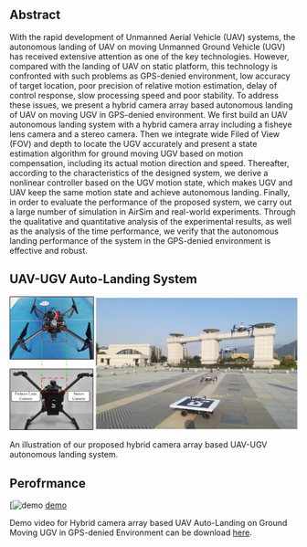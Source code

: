 ## Abstract

With the rapid development of Unmanned Aerial Vehicle (UAV) systems, the autonomous landing of UAV on moving Unmanned Ground Vehicle (UGV) has received extensive attention as one of the key technologies. However, compared with the landing of UAV on static platform, this technology is confronted with such problems as GPS-denied environment, low accuracy of target location, poor precision of relative motion estimation, delay of control response, slow processing speed and poor stability. To address these issues, we present a hybrid camera array based autonomous landing of UAV on moving UGV in GPS-denied environment. We first build an UAV autonomous landing system with a hybrid camera array including a fisheye lens camera and a stereo camera. Then we integrate wide Filed of View (FOV) and depth to locate the UGV accurately and present a state estimation algorithm for ground moving UGV based on motion compensation, including its actual motion direction and speed. Thereafter, according to the characteristics of the designed system, we derive a nonlinear controller based on the UGV motion state, which makes UGV and UAV keep the same motion state and achieve autonomous landing. Finally, in order to evaluate the performance of the proposed system, we carry out a large number of simulation in AirSim and real-world experiments. Through the qualitative and quantitative analysis of the experimental results, as well as the analysis of the time performance, we verify that the autonomous landing performance of the system in the GPS-denied environment is effective and robust.

## UAV-UGV Auto-Landing System
![ststem](system_low.png)

An illustration of our proposed hybrid camera array based UAV-UGV autonomous landing system. 

## Perofrmance
[![demo](https://pan.baidu.com/s/10yXunEACrrC9ryFsFTtKPg)
[demo](Demo_low.png)

Demo video for Hybrid camera array based UAV Auto-Landing on Ground Moving UGV in GPS-denied Environment can be download [here](https://pan.baidu.com/s/10yXunEACrrC9ryFsFTtKPg). 
